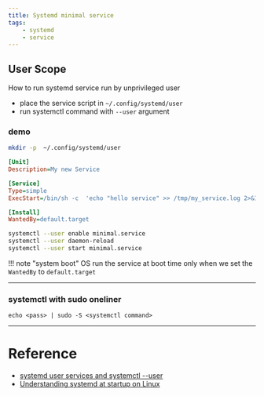 ```yaml
---
title: Systemd minimal service
tags:
    - systemd
    - service
---
```


## User Scope
How to run systemd service run by unprivileged user

- place the service script in `~/.config/systemd/user`
- run systemctl command with `--user` argument


### demo

```bash
mkdir -p  ~/.config/systemd/user
```

```ini
[Unit]
Description=My new Service

[Service]
Type=simple
ExecStart=/bin/sh -c  'echo "hello service" >> /tmp/my_service.log 2>&1'

[Install]
WantedBy=default.target
```

```bash
systemctl --user enable minimal.service 
systemctl --user daemon-reload
systemctl --user start minimal.service
```

!!! note "system boot"
    OS run the service at boot time only when we set the `WantedBy` to `default.target`
     

---

### systemctl with sudo oneliner

```
echo <pass> | sudo -S <systemctl command>
```
---

# Reference
- [systemd user services and systemctl --user](https://nts.strzibny.name/systemd-user-services/)
- [Understanding systemd at startup on Linux](https://opensource.com/article/20/5/systemd-startup)
